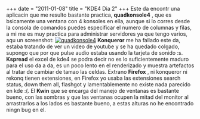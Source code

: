 +++
date = "2011-01-08"
title = "KDE4 Dia 2"
+++
Este da encontr una aplicacin que me resulto bastante practica, **quadkonsole4** , que es bsicamente una ventana con 4 konsoles en ella, aunque si lo corres desde la consola de comandos puedes especificar el numero de columnas y filas, a mi me es muy practica para administrar servidores ya que tengo varios, aqu un screenshot: [![](http://diegomichel.org/wp-content/uploads/2011/01/quadkonsole4-300x182.png "quadkonsole4")](http://diegomichel.org/wp-content/uploads/2011/01/quadkonsole4.png) **Konqueror** me ha fallado este da, estaba tratando de ver un video de youtube y se ha quedado colgado, supongo que por que pulse audio estaba usando la tarjeta de sonido :s. **Kspread** el excel de kde4 se podra decir no es lo suficientemente maduro para el uso da a da, es un poco lento en el renderizado y muestra artefactos al tratar de cambiar de tamao las celdas. Extrano **Firefox** , ni konqueror ni rekonq tienen extensiones, en Firefox yo usaba las extensiones search status, down them all, flashgot y lamentablemente no existe nada parecido en kde :(. El **Kwin** que se encarga del manejo de ventanas es bastante bueno, con las sombras y que las ventanas ocupen la mitad del monitor al arrastrarlos a los lados es bastante bueno, a estas alturas no he encontrado ningn bug en el.


